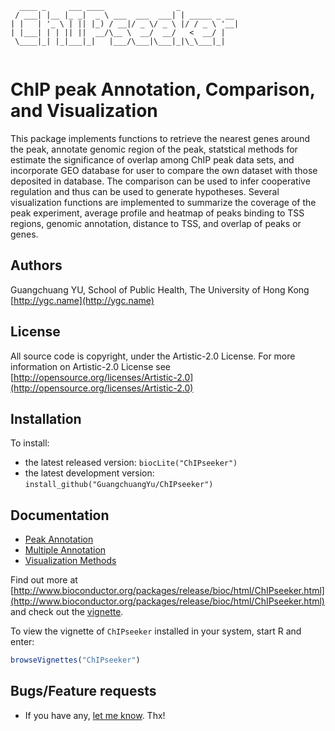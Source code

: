 ```
  ____ _     ___ ____                _             
 / ___| |__ |_ _|  _ \ ___  ___  ___| | _____ _ __ 
| |   | '_ \ | || |_) / __|/ _ \/ _ \ |/ / _ \ '__|
| |___| | | || ||  __/\__ \  __/  __/   <  __/ |   
 \____|_| |_|___|_|   |___/\___|\___|_|\_\___|_|   
                                                   
```
# ChIP peak Annotation, Comparison, and Visualization #

This package implements functions to retrieve the nearest genes around the peak, annotate genomic region of the peak, statstical methods for estimate the significance of overlap among ChIP peak data sets, and incorporate GEO database for user to compare the own dataset with those deposited in database. The comparison can be used to infer cooperative regulation and thus can be used to generate hypotheses. Several visualization functions are implemented to summarize the coverage of the peak experiment, average profile and heatmap of peaks binding to TSS regions, genomic annotation, distance to TSS, and overlap of peaks or genes.

## Authors ##

Guangchuang YU, School of Public Health, The University of Hong Kong [http://ygc.name](http://ygc.name)

## License ##

All source code is copyright, under the Artistic-2.0 License.
For more information on Artistic-2.0 License see [http://opensource.org/licenses/Artistic-2.0](http://opensource.org/licenses/Artistic-2.0)

## Installation ##

To install:
 * the latest released version:
   `biocLite("ChIPseeker")`
 * the latest development version:
   `install_github("GuangchuangYu/ChIPseeker")`

## Documentation ##

+ [Peak Annotation](http://ygc.name/2014/04/13/chipseeker-for-chip-peak-annotation/)
+ [Multiple Annotation](http://ygc.name/2014/10/01/multiple-annotation-in-chipseeker/)
+ [Visualization Methods](http://ygc.name/2014/04/30/visualization-methods-in-chipseeker/)

Find out more at [http://www.bioconductor.org/packages/release/bioc/html/ChIPseeker.html](http://www.bioconductor.org/packages/release/bioc/html/ChIPseeker.html) and check out the [vignette](http://www.bioconductor.org/packages/release/bioc/vignettes/ChIPseeker/inst/doc/ChIPseeker.pdf).

To view the vignette of `ChIPseeker` installed in your system, start R and enter:
```r
browseVignettes("ChIPseeker")
```

## Bugs/Feature requests ##

 - If you have any, [let me know](https://github.com/GuangchuangYu/ChIPseeker/issues). Thx!


